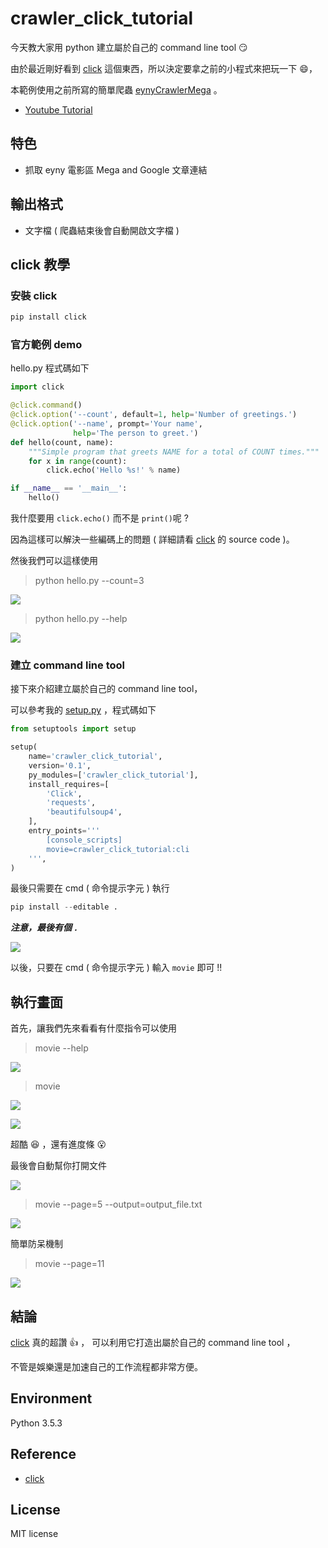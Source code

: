 # crawler_click_tutorial

今天教大家用 python 建立屬於自己的 command line tool :smirk:

由於最近剛好看到  [click](http://click.pocoo.org) 這個東西，所以決定要拿之前的小程式來把玩一下 :smile:，

本範例使用之前所寫的簡單爬蟲 [eynyCrawlerMega](https://github.com/twtrubiks/eynyCrawlerMega) 。

* [Youtube Tutorial]()

## 特色

* 抓取 eyny 電影區 Mega and Google 文章連結

## 輸出格式

* 文字檔 ( 爬蟲結束後會自動開啟文字檔 )

## click 教學

### 安裝 click

```python
pip install click
```

### 官方範例 demo

hello.py 程式碼如下

```python
import click

@click.command()
@click.option('--count', default=1, help='Number of greetings.')
@click.option('--name', prompt='Your name',
              help='The person to greet.')
def hello(count, name):
    """Simple program that greets NAME for a total of COUNT times."""
    for x in range(count):
        click.echo('Hello %s!' % name)

if __name__ == '__main__':
    hello()
```

我什麼要用 `click.echo()` 而不是 `print()`呢 ?

 因為這樣可以解決一些編碼上的問題 ( 詳細請看 [click](http://click.pocoo.org) 的 source code )。

然後我們可以這樣使用

> python hello.py --count=3

![](http://i.imgur.com/qvRWy5f.png)

>python hello.py --help

![](http://i.imgur.com/7By9mnp.png)

### 建立 command line tool

接下來介紹建立屬於自己的 command line tool，

可以參考我的 [setup.py]() ，程式碼如下

```python
from setuptools import setup

setup(
    name='crawler_click_tutorial',
    version='0.1',
    py_modules=['crawler_click_tutorial'],
    install_requires=[
        'Click',
        'requests',
        'beautifulsoup4',
    ],
    entry_points='''
        [console_scripts]
        movie=crawler_click_tutorial:cli
    ''',
)

```

最後只需要在 cmd ( 命令提示字元 ) 執行

```python
pip install --editable .
```

***注意，最後有個  `.`***

![](http://i.imgur.com/aHSERyT.png)

以後，只要在 cmd ( 命令提示字元 )  輸入 `movie` 即可 !!

## 執行畫面

首先，讓我們先來看看有什麼指令可以使用

> movie --help

![](http://i.imgur.com/kH6D5lE.png)

> movie

![](http://i.imgur.com/XxixGcf.png)

![](http://i.imgur.com/T7gaYmf.png)

超酷 :satisfied: ，還有進度條 :open_mouth:

最後會自動幫你打開文件

![](http://i.imgur.com/fpDRbza.png)

> movie --page=5 --output=output_file.txt

![](http://i.imgur.com/8BgbudN.png)

簡單防呆機制

> movie --page=11

![](http://i.imgur.com/qy9zDPd.png)

## 結論

[click](http://click.pocoo.org) 真的超讚 :thumbsup: ，
可以利用它打造出屬於自己的  command line tool ，

不管是娛樂還是加速自己的工作流程都非常方便。

## Environment

Python 3.5.3

## Reference

* [click](http://click.pocoo.org)

## License

MIT license
